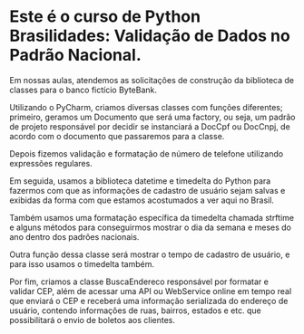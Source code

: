 # Este é o curso de Python Brasilidades: Validação de Dados no Padrão Nacional.

Em nossas aulas, atendemos as solicitações de construção da biblioteca de classes para o banco fictício ByteBank.

Utilizando o PyCharm, criamos diversas classes com funções diferentes; primeiro, geramos um Documento que será uma factory, ou seja, um padrão de projeto responsável por decidir se instanciará a DocCpf ou DocCnpj, de acordo com o documento que passaremos para a classe.

Depois fizemos validação e formatação de número de telefone utilizando expressões regulares.

Em seguida, usamos a biblioteca datetime e timedelta do Python para fazermos com que as informações de cadastro de usuário sejam salvas e exibidas da forma com que estamos acostumados a ver aqui no Brasil.

Também usamos uma formatação específica da timedelta chamada strftime e alguns métodos para conseguirmos mostrar o dia da semana e meses do ano dentro dos padrões nacionais.

Outra função dessa classe será mostrar o tempo de cadastro de usuário, e para isso usamos o timedelta também.

Por fim, criamos a classe BuscaEndereco responsável por formatar e validar CEP, além de acessar uma API ou WebService online em tempo real que enviará o CEP e receberá uma informação serializada do endereço de usuário, contendo informações de ruas, bairros, estados e etc. que possibilitará o envio de boletos aos clientes.
